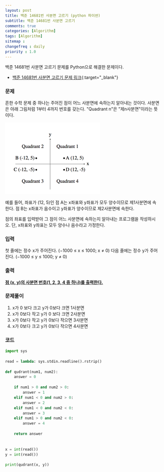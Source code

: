 ```yaml
---
layout: post
title: 백준 14681번 사분면 고르기 (python 파이썬)
subtitle: 백준 14681번 사분면 고르기
comments: true
categories: [Algorithm]
tags: [Algorithm]
sitemap :
changefreq : daily
priority : 1.0
---
```

백준 14681번 사분면 고르기 문제를 Python으로 해결한 문제이다.  

* [백준 14681번 사분면 고르기 문제 링크](https://www.acmicpc.net/problem/14681){:target="_blank"}


### 문제 
흔한 수학 문제 중 하나는 주어진 점이 어느 사분면에 속하는지 알아내는 것이다. 사분면은 아래 그림처럼 1부터 4까지 번호를 갖는다. "Quadrant n"은 "제n사분면"이라는 뜻이다.

![그림](/img/algorithm/quadrant.PNG)

예를 들어, 좌표가 (12, 5)인 점 A는 x좌표와 y좌표가 모두 양수이므로 제1사분면에 속한다. 점 B는 x좌표가 음수이고 y좌표가 양수이므로 제2사분면에 속한다.

점의 좌표를 입력받아 그 점이 어느 사분면에 속하는지 알아내는 프로그램을 작성하시오. 단, x좌표와 y좌표는 모두 양수나 음수라고 가정한다.


### 입력
첫 줄에는 정수 x가 주어진다. (−1000 ≤ x ≤ 1000; x ≠ 0) 다음 줄에는 정수 y가 주어진다. (−1000 ≤ y ≤ 1000; y ≠ 0)


### 출력
**<u>점 (x, y)의 사분면 번호(1, 2, 3, 4 중 하나)를 출력한다.</u>**


### 문제풀이
1. x가 0 보다 크고 y가 0보다 크면 1사분면
2. x가 0보다 작고 y가 0 보다 크면 2사분면
3. x가 0보다 작고 y가 0보다 작으면 3사분면
4. x가 0보다 크고 y가 0보다 작으면 4사분면


### 코드
```python
import sys

read = lambda: sys.stdin.readline().rstrip()

def qudrant(num1, num2):
    answer = 0

    if num1 > 0 and num2 > 0:
        answer = 1
    elif num1 < 0 and num2 > 0:
        answer = 2
    elif num1 < 0 and num2 < 0:
        answer = 3
    elif num1 > 0 and num2 < 0:
        answer = 4

    return answer


x = int(read())
y = int(read())

print(qudrant(x, y))
```